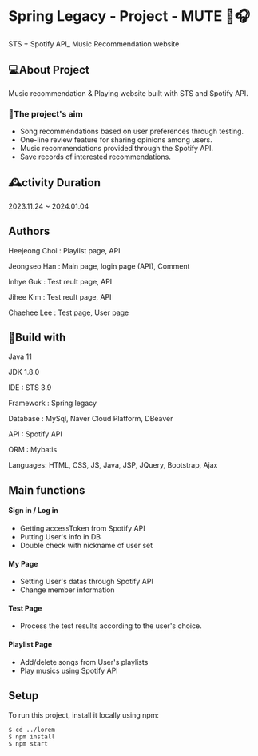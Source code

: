 # Spring Legacy - Project - MUTE 🎵🎧
STS  + Spotify API_ Music Recommendation website

## 💻About Project
Music recommendation & Playing website built with STS and Spotify API.

### 🎯The project's aim
- Song recommendations based on user preferences through testing.
- One-line review feature for sharing opinions among users.
- Music recommendations provided through the Spotify API.
- Save records of interested recommendations.

## 🕰️ctivity Duration
2023.11.24 ~ 2024.01.04

## Authors
Heejeong Choi : Playlist page, API

Jeongseo Han : Main page, login page (API), Comment 

Inhye Guk : Test reult page, API

Jihee Kim : Test reult page, API

Chaehee Lee : Test page, User page 

## 🔧Build with
Java 11

JDK 1.8.0

IDE : STS 3.9

Framework : Spring legacy

Database : MySql, Naver Cloud Platform, DBeaver

API :  Spotify API

ORM : Mybatis

Languages: HTML, CSS, JS, Java, JSP, JQuery, Bootstrap, Ajax

## Main functions
#### Sign in / Log in
- Getting accessToken from Spotify API
- Putting User's info in DB
- Double check with nickname of user set

#### My Page
- Setting User's datas through Spotify API
- Change member information

#### Test Page
- Process the test results according to the user's choice.

#### Playlist Page
- Add/delete songs from User's playlists
- Play musics using Spotify API


## Setup
To run this project, install it locally using npm:

```
$ cd ../lorem
$ npm install
$ npm start
```


